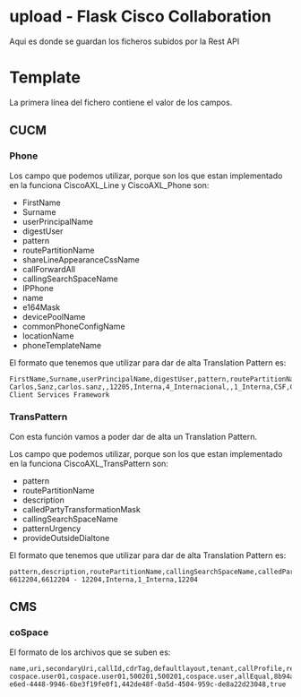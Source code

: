 # upload - Flask Cisco Collaboration
Aqui es donde se guardan los ficheros subidos por la Rest API

# Template
La primera línea del fichero contiene el valor de los campos.
## CUCM
### Phone
Los campo que podemos utilizar, porque son los que estan implementado en la funciona CiscoAXL_Line y CiscoAXL_Phone son:

 * FirstName
 * Surname
 * userPrincipalName
 * digestUser
 * pattern
 * routePartitionName
 * shareLineAppearanceCssName
 * callForwardAll
 * callingSearchSpaceName
 * IPPhone
 * name
 * e164Mask
 * devicePoolName
 * commonPhoneConfigName
 * locationName
 * phoneTemplateName

El formato que tenemos que utilizar para dar de alta Translation Pattern es:

```
FirstName,Surname,userPrincipalName,digestUser,pattern,routePartitionName,shareLineAppearanceCssName,callForwardAll,callingSearchSpaceName,IPPhone,name,e164Mask,devicePoolName,commonPhoneConfigName,locationName,phoneTemplateName
Carlos,Sanz,carlos.sanz,,12205,Interna,4_Internacional,,1_Interna,CSF,CSF12205,913236708,Madrid,Axians_Common_Phone_Profile,Madrid,Standard Client Services Framework
```
### TransPattern
Con esta función vamos a poder dar de alta un Translation Pattern.

Los campo que podemos utilizar, porque son los que estan implementado en la funciona CiscoAXL_TransPattern son:

 * pattern
 * routePartitionName
 * description
 * calledPartyTransformationMask
 * callingSearchSpaceName
 * patternUrgency
 * provideOutsideDialtone

El formato que tenemos que utilizar para dar de alta Translation Pattern es:

```
pattern,description,routePartitionName,callingSearchSpaceName,calledPartyTransformationMask
6612204,6612204 - 12204,Interna,1_Interna,12204
```
## CMS
### coSpace
El formato de los archivos que se suben es:

```
name,uri,secondaryUri,callId,cdrTag,defaultlayout,tenant,callProfile,requireCallId
cospace.user01,cospace.user01,500201,500201,cospace.user,allEqual,8b94a144-e6ed-4448-9946-6be3f19fe0f1,442de48f-0a5d-4504-959c-de8a22d23048,true
```